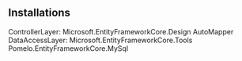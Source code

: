 ## Installations
ControllerLayer:
	Microsoft.EntityFrameworkCore.Design
	AutoMapper
DataAccessLayer:
	Microsoft.EntityFrameworkCore.Tools
	Pomelo.EntityFrameworkCore.MySql